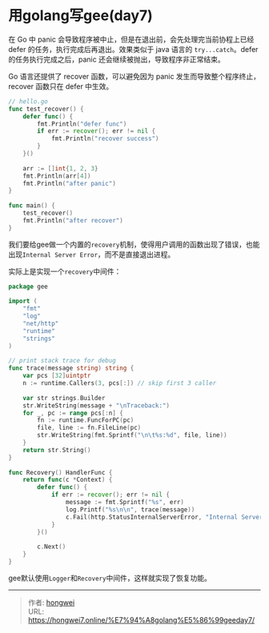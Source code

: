 # 用golang写gee(day7)

在 Go 中 panic 会导致程序被中止，但是在退出前，会先处理完当前协程上已经 defer 的任务，执行完成后再退出。效果类似于 java 语言的 `try...catch`。defer 的任务执行完成之后，panic 还会继续被抛出，导致程序非正常结束。

Go 语言还提供了 recover 函数，可以避免因为 panic 发生而导致整个程序终止，recover 函数只在 defer 中生效。
<!--more-->

```go
// hello.go  
func test_recover() {  
	defer func() {  
		fmt.Println("defer func")  
		if err := recover(); err != nil {  
			fmt.Println("recover success")  
		}  
	}()  
  
	arr := []int{1, 2, 3}  
	fmt.Println(arr[4])  
	fmt.Println("after panic")  
}  
  
func main() {  
	test_recover()  
	fmt.Println("after recover")  
}
```

我们要给gee做一个内置的`recovery`机制，使得用户调用的函数出现了错误，也能出现`Internal Server Error`，而不是直接退出进程。

实际上是实现一个`recovery`中间件：
```go
package gee  
  
import (  
	"fmt"  
	"log"  
	"net/http"  
	"runtime"  
	"strings"  
)  
  
// print stack trace for debug  
func trace(message string) string {  
	var pcs [32]uintptr  
	n := runtime.Callers(3, pcs[:]) // skip first 3 caller  
  
	var str strings.Builder  
	str.WriteString(message + "\nTraceback:")  
	for _, pc := range pcs[:n] {  
		fn := runtime.FuncForPC(pc)  
		file, line := fn.FileLine(pc)  
		str.WriteString(fmt.Sprintf("\n\t%s:%d", file, line))  
	}  
	return str.String()  
}  
  
func Recovery() HandlerFunc {  
	return func(c *Context) {  
		defer func() {  
			if err := recover(); err != nil {  
				message := fmt.Sprintf("%s", err)  
				log.Printf("%s\n\n", trace(message))  
				c.Fail(http.StatusInternalServerError, "Internal Server Error")  
			}  
		}()  
  
		c.Next()  
	}  
}
```

gee默认使用`Logger`和`Recovery`中间件，这样就实现了恢复功能。

---

> 作者: [hongwei](https://github.com/hongwei7)  
> URL: https://hongwei7.online/%E7%94%A8golang%E5%86%99geeday7/  

